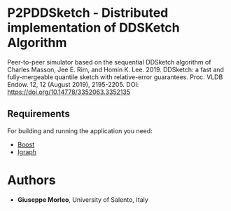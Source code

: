 # P2PDDSketch - Distributed implementation of DDSKetch Algorithm

Peer-to-peer simulator based on the sequential DDSketch algorithm of Charles Masson, Jee E. Rim, and Homin K. Lee. 2019. DDSketch: a fast and fully-mergeable quantile sketch with relative-error guarantees. Proc. VLDB Endow. 12, 12 (August 2019), 2195-2205. DOI: https://doi.org/10.14778/3352063.3352135

## Requirements

For building and running the application you need:

- [Boost](https://www.boost.org)
- [Igraph](https://igraph.org/2014/04/21/igraph-0.7.1-c.html)


# Authors

* **Giuseppe Morleo**,  University of Salento, Italy

